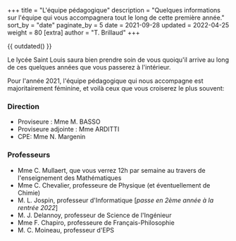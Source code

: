 +++
title = "L'équipe pédagogique"
description = "Quelques informations sur l'équipe qui vous accompagnera tout le long de cette première année."
sort_by = "date"
paginate_by = 5
date = 2021-09-28
updated = 2022-04-25
weight = 80
[extra]
author = "T. Brillaud"
+++

{{ outdated() }}

Le lycée Saint Louis saura bien prendre soin de vous quoiqu'il arrive au long de ces quelques années que vous passerez à l'intérieur. 

Pour l'année 2021, l'équipe pédagogique qui nous accompagne est majoritairement féminine, et voilà ceux que vous croiserez le plus souvent:

### Direction
* Proviseure : Mme M. BASSO
* Proviseure adjointe : Mme ARDITTI
* CPE: Mme N. Margenin

### Professeurs
* Mme C. Mullaert, que vous verrez 12h par semaine au travers de l'enseignement des Mathématiques
* Mme C. Chevalier, professeure de Physique (et éventuellement de Chimie)
* M. L. Jospin, professeur d'Informatique [*passe en 2ème année à la rentrée 2022*]
* M. J. Delannoy, professeur de Science de l'Ingénieur
* Mme F. Chapiro, professeure de Français-Philosophie
* M. C. Moineau, professeur d'EPS

